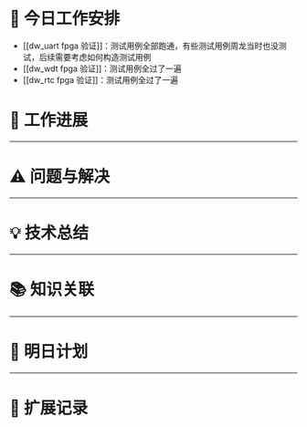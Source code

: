 



# **🔧 今日工作安排**
- [[dw_uart fpga 验证]]：测试用例全部跑通，有些测试用例周龙当时也没测试，后续需要考虑如何构造测试用例
- [[dw_wdt fpga 验证]]：测试用例全过了一遍
- [[dw_rtc fpga 验证]]：测试用例全过了一遍


# **📌 工作进展**



---

# **⚠️ 问题与解决**


---

# **💡 技术总结**


---

# **📚 知识关联**


---
# **📌 明日计划**


---

# **💬 扩展记录**



